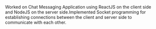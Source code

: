 Worked on Chat Messaging Application using ReactJS on the client side and NodeJS on
the server side.Implemented Socket programming for establishing connections between the client and server side to
communicate with each other.
